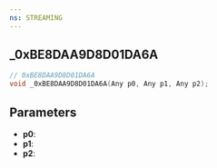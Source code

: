 ```yaml
---
ns: STREAMING
---
```

## _0xBE8DAA9D8D01DA6A

```c
// 0xBE8DAA9D8D01DA6A
void _0xBE8DAA9D8D01DA6A(Any p0, Any p1, Any p2);
```

## Parameters
* **p0**:
* **p1**:
* **p2**:

